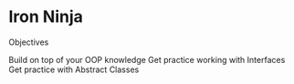 # Iron Ninja
Objectives

Build on top of your OOP knowledge
Get practice working with Interfaces
Get practice with Abstract Classes

